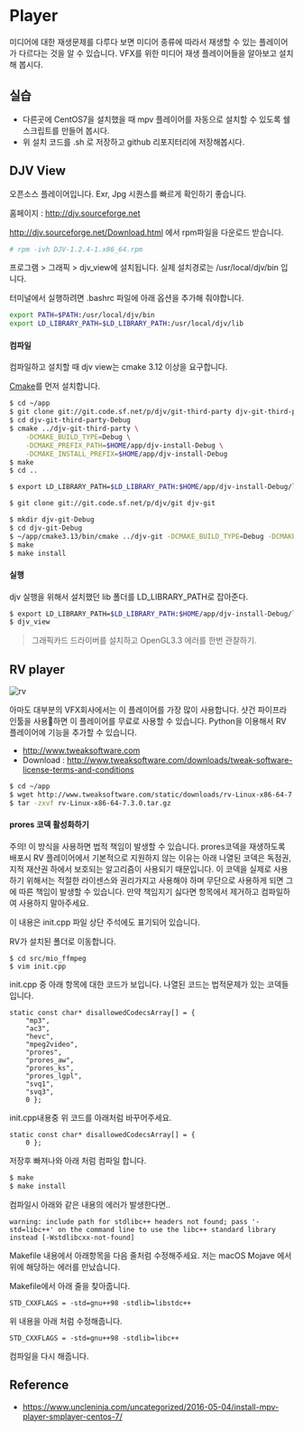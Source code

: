 # Player
미디어에 대한 재생문제를 다루다 보면 미디어 종류에 따라서 재생할 수 있는 플레이어가 다르다는 것을 알 수 있습니다.
VFX를 위한 미디어 재생 플레이어들을 알아보고 설치해 봅시다.

## 실습
- 다른곳에 CentOS7을 설치했을 때 mpv 플레이어를 자동으로 설치할 수 있도록 쉘 스크립트를 만들어 봅시다.
- 위 설치 코드를 .sh 로 저장하고 github 리포지터리에 저장해봅시다.

## DJV View
오픈소스 플레이어입니다. Exr, Jpg 시퀀스를 빠르게 확인하기 좋습니다.

홈페이지 : http://djv.sourceforge.net

http://djv.sourceforge.net/Download.html 에서 rpm파일을 다운로드 받습니다.

```bash
# rpm -ivh DJV-1.2.4-1.x86_64.rpm
```

프로그램 > 그래픽 > djv_view에 설치됩니다.
실제 설치경로는 /usr/local/djv/bin 입니다.

터미널에서 실행하려면 .bashrc 파일에 아래 옵션을 추가해 줘야합니다.

```bash
export PATH=$PATH:/usr/local/djv/bin
export LD_LIBRARY_PATH=$LD_LIBRARY_PATH:/usr/local/djv/lib
```

#### 컴파일
컴파일하고 설치할 때 djv view는 cmake 3.12 이상을 요구합니다.

[Cmake](cmake.md)를 먼저 설치합니다.

```bash
$ cd ~/app
$ git clone git://git.code.sf.net/p/djv/git-third-party djv-git-third-party
$ cd djv-git-third-party-Debug
$ cmake ../djv-git-third-party \
    -DCMAKE_BUILD_TYPE=Debug \
    -DCMAKE_PREFIX_PATH=$HOME/app/djv-install-Debug \
    -DCMAKE_INSTALL_PREFIX=$HOME/app/djv-install-Debug
$ make
$ cd ..

$ export LD_LIBRARY_PATH=$LD_LIBRARY_PATH:$HOME/app/djv-install-Debug/lib

$ git clone git://git.code.sf.net/p/djv/git djv-git

$ mkdir djv-git-Debug
$ cd djv-git-Debug
$ ~/app/cmake3.13/bin/cmake ../djv-git -DCMAKE_BUILD_TYPE=Debug -DCMAKE_PREFIX_PATH=$HOME/app/djv-install-Debug -DDJV_THIRD_PARTY=$HOME/app/djv-install-Debug
$ make
$ make install
```

#### 실행
djv 실행을 위해서 설치했던 lib 폴더를 LD_LIBRARY_PATH로 잡아준다.

```bash
$ export LD_LIBRARY_PATH=$LD_LIBRARY_PATH:$HOME/app/djv-install-Debug/lib
$ djv_view
```

> 그래픽카드 드라이버를 설치하고 OpenGL3.3 에러를 한번 관찰하기.

## RV player

![rv](https://d2.alternativeto.net/dist/s/65d5a1c2-d8bc-e011-9727-0025902c7e73_2_full.jpg?format=jpg&width=1600&height=1600&mode=min&upscale=false)

아마도 대부분의 VFX회사에서는 이 플레이어를 가장 많이 사용합니다.
샷건 파이프라인툴을 사용하면 이 플레이어를 무료로 사용할 수 있습니다.
Python을 이용해서 RV 플레이어에 기능을 추가할 수 있습니다.

- http://www.tweaksoftware.com
- Download : http://www.tweaksoftware.com/downloads/tweak-software-license-terms-and-conditions

```bash
$ cd ~/app
$ wget http://www.tweaksoftware.com/static/downloads/rv-Linux-x86-64-7.3.0.tar.gz
$ tar -zxvf rv-Linux-x86-64-7.3.0.tar.gz
```

#### prores 코덱 활성화하기
주의! 이 방식을 사용하면 법적 책임이 발생할 수 있습니다.
prores코덱을 재생하도록 배포시 RV 플레이어에서 기본적으로 지원하지 않는 이유는
아래 나열된 코덱은 독점권, 지적 재산권 하에서 보호되는 알고리즘이 사용되기 때문입니다. 이 코덱을 실제로 사용하기 위해서는 적절한 라이센스와 권리가지고 사용해야 하며 무단으로 사용하게 되면 그에 따른 책임이 발생할 수 있습니다.
만약 책임지기 싫다면 항목에서 제거하고 컴파일하여 사용하지 말아주세요.

이 내용은 init.cpp 파일 상단 주석에도 표기되어 있습니다.

RV가 설치된 폴더로 이동합니다.

```
$ cd src/mio_ffmpeg
$ vim init.cpp
```

init.cpp 중 아래 항목에 대한 코드가 보입니다. 나열된 코드는 법적문제가 있는 코덱들입니다.
```
static const char* disallowedCodecsArray[] = {
    "mp3",
    "ac3",
    "hevc",
    "mpeg2video",
    "prores",
    "prores_aw",
    "prores_ks",
    "prores_lgpl",
    "svq1",
    "svq3",
    0 };
```

init.cpp내용중 위 코드를 아래처럼 바꾸어주세요.
```
static const char* disallowedCodecsArray[] = {
    0 };
```


저장후 빠져나와 아래 처럼 컴파일 합니다.

```bash
$ make
$ make install
```

컴파일시 아래와 같은 내용의 에러가 발생한다면..

```
warning: include path for stdlibc++ headers not found; pass '-std=libc++' on the command line to use the libc++ standard library instead [-Wstdlibcxx-not-found]
```

Makefile 내용에서 아래항목을 다음 줄처럼 수정해주세요.
저는 macOS Mojave 에서 위에 해당하는 에러를 만났습니다.

Makefile에서 아래 줄을 찾아줍니다.
```
STD_CXXFLAGS = -std=gnu++98 -stdlib=libstdc++
```

위 내용을 아래 처럼 수정해줍니다.
```
STD_CXXFLAGS = -std=gnu++98 -stdlib=libc++
```

컴파일을 다시 해줍니다.


## Reference
- https://www.uncleninja.com/uncategorized/2016-05-04/install-mpv-player-smplayer-centos-7/
